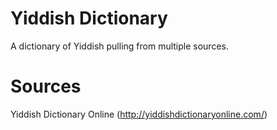 # Yiddish Dictionary

A dictionary of Yiddish pulling from multiple sources.

# Sources

Yiddish Dictionary Online (http://yiddishdictionaryonline.com/)
